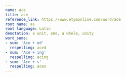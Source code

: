 ```yaml
---
name: ace
title: ace
reference_link: https://www.etymonline.com/word/ace
root name: as
root language: Latin
denotation: a unit, one, a whole, unity
word_sums:
- sum: 'Ace + ed'
  respelling: aced
- sum: 'Ace + ing'
  respelling: acing
- sum: 'Ace + s'
  respelling: aces
---
```

